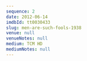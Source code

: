 ```yaml
---
sequence: 2
date: 2012-06-14
imdbId: tt0030433
slug: men-are-such-fools-1938
venue: null
venueNotes: null
medium: TCM HD
mediumNotes: null
---
```


